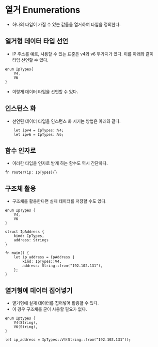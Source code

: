 # 열거 Enumerations
- 하나의 타입이 가질 수 있는 값들을 열거하여 타입을 정의한다.

## 열거형 데이터 타입 선언
- IP 주소를 예로, 사용할 수 있는 표준은 v4와 v6 두가지가 있다. 이를 아래와 같이 타입 선언할 수 있다.
```
enum IpTypes{
    V4,
    V6
}
```
- 이렇게 데이터 타입을 선언할 수 있다.

## 인스턴스 화
- 선언된 데이터 타입을 인스턴스 화 시키는 방법은 아래와 같다.
```
    let ipv4 = IpTypes::V4;
    let ipv6 = IpTypes::V6;
```

## 함수 인자로
- 이러한 타입을 인자로 받게 하는 함수도 역시 간단하다.

```
fn router(ip: IpTypes){}
```

## 구조체 활용
- 구조체를 활용한다면 실제 데이터를 저장할 수도 있다.

```
enum IpTypes {
    V4,
    V6
}

struct IpAddress {
    kind: IpTypes,
    address: Strings
}

fn main() {
    let ip_address = IpAddress {
        kind: IpTypes::V4,
        address: String::from("192.102.131"),
    };
}
```

## 열거형에 데이터 집어넣기
- 열거형에 실제 데이터를 집어넣어 활용할 수 있다.
- 이 경우 구조체를 굳이 사용할 필요가 없다.
```
enum Iptypes {
    V4(String),
    V6(String),
}

let ip_address = IpTypes::V4(String::from("192.102.131"));
```